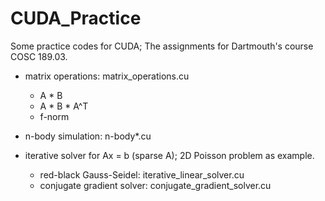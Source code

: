 # CUDA_Practice
Some practice codes for CUDA; The assignments for Dartmouth's course COSC 189.03.


- matrix operations: matrix_operations.cu
    - A * B
    - A * B * A^T
    - f-norm

- n-body simulation: n-body*.cu
    
- iterative solver for Ax = b (sparse A); 2D Poisson problem as example. 
    - red-black Gauss-Seidel: iterative_linear_solver.cu
    - conjugate gradient solver: conjugate_gradient_solver.cu
